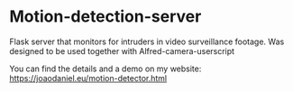 # Motion-detection-server
Flask server that monitors for intruders in video surveillance footage. Was designed to be used together with Alfred-camera-userscript

You can find the details and a demo on my website: https://joaodaniel.eu/motion-detector.html

